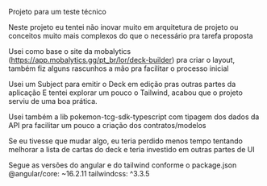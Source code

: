 Projeto para um teste técnico

Neste projeto eu tentei não inovar muito em arquitetura de projeto ou conceitos muito mais complexos do que o necessário pra tarefa proposta

Usei como base o site da mobalytics (https://app.mobalytics.gg/pt_br/lor/deck-builder) pra criar o layout, também fiz alguns rascunhos a mão pra facilitar o processo inicial

Usei um Subject para emitir o Deck em edição pras outras partes da aplicação
E tentei explorar um pouco o Tailwind, acabou que o projeto serviu de uma boa prática.

Usei também a lib pokemon-tcg-sdk-typescript com tipagem dos dados da API pra facilitar um pouco a criação dos contratos/modelos

Se eu tivesse que mudar algo, eu teria perdido menos tempo tentando melhorar a lista de cartas do deck e teria investido em outras partes de UI

Segue as versões do angular e do tailwind conforme o package.json
@angular/core: ~16.2.11
tailwindcss: ^3.3.5

